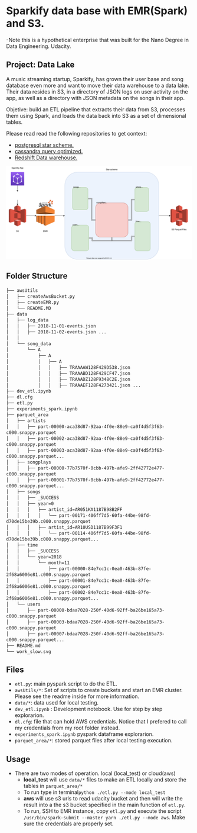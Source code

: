 # Sparkify data base with EMR(Spark) and S3.

-Note this is a hypothetical enterprise that was built for the Nano Degree in 
Data Engineering. Udacity.

## Project: Data Lake
A music streaming startup, Sparkify, has grown their user base and song database even more and want to move their data warehouse to a data lake. Their data resides in S3, in a directory of JSON logs on user activity on the app, as well as a directory with JSON metadata on the songs in their app.

Objetive: build an ETL pipeline that extracts their data from S3, processes them using Spark, and loads the data back into S3 as a set of dimensional tables.

Please read read the following repositories to get context:
+ [postgresql star scheme.](https://github.com/gariciodaro/postgresql-Sparkify-data-modeling)
+ [cassandra query optimized.](http://garisplace.com/udacity/cassandra_project.html)
+ [Redshift Data warehouse.](https://github.com/gariciodaro/redshift-Sparkify-data-warehouse)

<div>
<img src="./workflow.svg">
</div>


## Folder Structure

```
├── awsUtils
│   ├── createAwsBucket.py
│   ├── createEMR.py
│   └── README.MD
├── data
│   ├── log_data
│   │   ├── 2018-11-01-events.json
│   │   ├── 2018-11-02-events.json ...
│   │
│   └── song_data
│       └── A
│           ├── A
│           │   ├── A
│           │   │   ├── TRAAAAW128F429D538.json
│           │   │   ├── TRAAABD128F429CF47.json
│           │   │   ├── TRAAADZ128F9348C2E.json
│           │   │   ├── TRAAAEF128F4273421.json ...
├── dev_etl.ipynb
├── dl.cfg
├── etl.py
├── experiments_spark.ipynb
├── parquet_area
│   ├── artists
│   │   ├── part-00000-aca38d87-92aa-4f0e-88e9-ca0f4d5f3f63-c000.snappy.parquet
│   │   ├── part-00002-aca38d87-92aa-4f0e-88e9-ca0f4d5f3f63-c000.snappy.parquet
│   │   ├── part-00003-aca38d87-92aa-4f0e-88e9-ca0f4d5f3f63-c000.snappy.parquet...
│   ├── songplays
│   │   ├── part-00000-77b7570f-0cbb-497b-afe9-2ff42772e477-c000.snappy.parquet
│   │   ├── part-00001-77b7570f-0cbb-497b-afe9-2ff42772e477-c000.snappy.parquet...
│   ├── songs
│   │   ├── _SUCCESS
│   │   ├── year=0
│   │   │   ├── artist_id=AR051KA1187B98B2FF
│   │   │   │   └── part-00171-406ff7d5-60fa-44be-98fd-d70de15be39b.c000.snappy.parquet
│   │   │   ├── artist_id=AR10USD1187B99F3F1
│   │   │   │   └── part-00114-406ff7d5-60fa-44be-98fd-d70de15be39b.c000.snappy.parquet...
│   ├── time
│   │   ├── _SUCCESS
│   │   └── year=2018
│   │       └── month=11
│   │           ├── part-00000-84e7cc1c-0ea0-463b-87fe-2f68a6006e81.c000.snappy.parquet
│   │           ├── part-00001-84e7cc1c-0ea0-463b-87fe-2f68a6006e81.c000.snappy.parquet
│   │           ├── part-00002-84e7cc1c-0ea0-463b-87fe-2f68a6006e81.c000.snappy.parquet...
│   └── users
│       ├── part-00000-bdaa7028-250f-40d6-92ff-ba26be165a73-c000.snappy.parquet
│       ├── part-00003-bdaa7028-250f-40d6-92ff-ba26be165a73-c000.snappy.parquet
│       ├── part-00007-bdaa7028-250f-40d6-92ff-ba26be165a73-c000.snappy.parquet...
├── README.md
└── work_slow.svg
```

## Files
+ ```etl.py```: main pyspark script to do the ETL.
+ ```awsUtils/*```: Set of scripts to create buckets and start an EMR cluster. 
Please see the readme inside for more information.
+ ```data/*```: data used for local testing.
+ ```dev_etl.ipynb``` : Development notebook. Use for step by step explorarion.
+ ```dl.cfg```: file that can hold AWS credentials. Notice that I prefered to call
my credentials from my root folder instead.
+ ```experiments_spark.ipynb``` pyspark dataframe explorarion.
+ ```parquet_area/*```: stored parquet files after local testing execution.

## Usage
+ There are two modes of operation. local (local_test) or cloud(aws)
    + **local_test** will use ```data/*``` files to make an ETL locally and store the
        tables in ```parquet_area/*```
    + To run type in terminal```python ./etl.py --mode local_test```
    + **aws** will use s3 urls to read udacity bucket and then will write the result
    into a the s3 bucket specified in the main function of ```etl.py```.
    + To run, SSH to EMR instance, copy ```etl.py``` and
     execute the script ```/usr/bin/spark-submit --master yarn ./etl.py --mode aws```.
     Make sure the credentials are properly set.